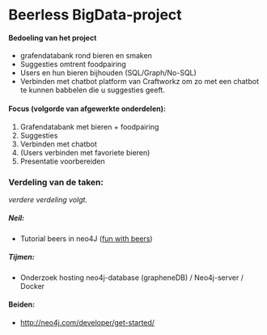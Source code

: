 # Beerless BigData-project

#### Bedoeling van het project

- grafendatabank rond bieren en smaken
- Suggesties omtrent foodpairing
- Users en hun bieren bijhouden (SQL/Graph/No-SQL)
- Verbinden met chatbot platform van Craftworkz om zo met een chatbot te kunnen babbelen die u suggesties geeft.

#### Focus (volgorde van afgewerkte onderdelen):

1. Grafendatabank met bieren + foodpairing
2. Suggesties
3. Verbinden met chatbot
4. (Users verbinden met favoriete bieren)
5. Presentatie voorbereiden

### Verdeling van de taken:

*verdere verdeling volgt.*

##### Neil:

- Tutorial beers in neo4J ([fun with beers](https://neo4j.com/blog/fun-with-beer-and-graphs/))

##### Tijmen:

- Onderzoek hosting neo4j-database (grapheneDB) / Neo4j-server / Docker



#### Beiden:

- http://neo4j.com/developer/get-started/

